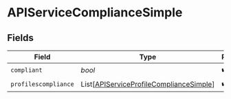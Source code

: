 # APIServiceComplianceSimple


## Fields

| Field                                                                                               | Type                                                                                                | Required                                                                                            | Description                                                                                         |
| --------------------------------------------------------------------------------------------------- | --------------------------------------------------------------------------------------------------- | --------------------------------------------------------------------------------------------------- | --------------------------------------------------------------------------------------------------- |
| `compliant`                                                                                         | *bool*                                                                                              | :heavy_check_mark:                                                                                  | N/A                                                                                                 |
| `profilescompliance`                                                                                | List[[APIServiceProfileComplianceSimple](../../models/shared/apiserviceprofilecompliancesimple.md)] | :heavy_check_mark:                                                                                  | N/A                                                                                                 |